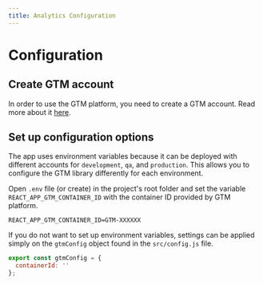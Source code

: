 ```yaml
---
title: Analytics Configuration
---
```


# Configuration

## Create GTM account

In order to use the GTM platform, you need to create a GTM account. Read more about it
[here](https://support.google.com/tagmanager/answer/6103696?hl=en#install&zippy=%2Cweb-pages).

## Set up configuration options

The app uses environment variables because it can be deployed with different accounts
for `development`, `qa`, and `production`. This allows you to configure the GTM library differently
for each environment.

Open `.env` file (or create) in the project's root folder and set the
variable `REACT_APP_GTM_CONTAINER_ID` with the container ID provided by GTM platform.

```shell
REACT_APP_GTM_CONTAINER_ID=GTM-XXXXXX
```

If you do not want to set up environment variables, settings can be applied simply on
the `gtmConfig` object found in the `src/config.js` file.

```js
export const gtmConfig = {
  containerId: ''
};
```
